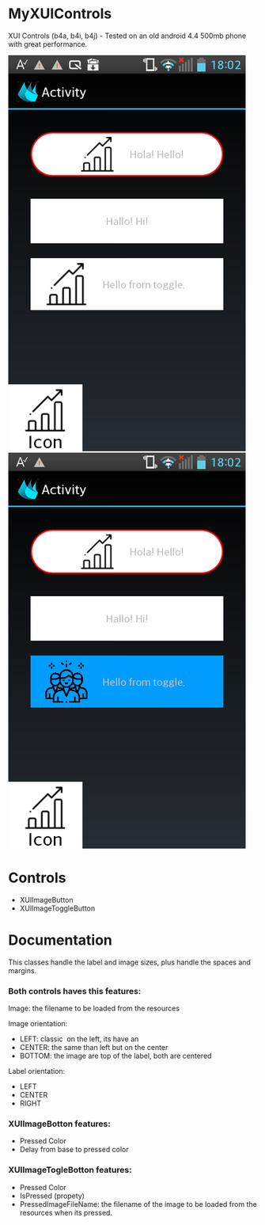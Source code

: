 # MyXUIControls
XUI Controls (b4a, b4i, b4j) - Tested on an old android 4.4 500mb phone with great performance.

![GUI SCREENSHOT](https://raw.githubusercontent.com/alejandrojavierm/MyXUIControls/master/ImgDoc/Sh_19-07-19A.png)
![GUI SCREENSHOT](https://raw.githubusercontent.com/alejandrojavierm/MyXUIControls/master/ImgDoc/Sh_19-07-19B.png)

# Controls
* XUIImageButton
* XUIImageToggleButton

# Documentation

This classes handle the label and image sizes, plus handle the spaces and margins.

### Both controls haves this features:

Image: the filename to be loaded from the resources

Image orientation:
* LEFT: classic <image> <space> <label> on the left, its have an
* CENTER: the same than left but on the center
* BOTTOM: the image are top of the label, both are centered
  
Label orientation:
* LEFT
* CENTER
* RIGHT

### XUIImageBotton features:
* Pressed Color
* Delay from base to pressed color
### XUIImageTogleBotton features:
* Pressed Color
* IsPressed (propety)
* PressedImageFileName: the filename of the image to be loaded from the resources when its pressed.
